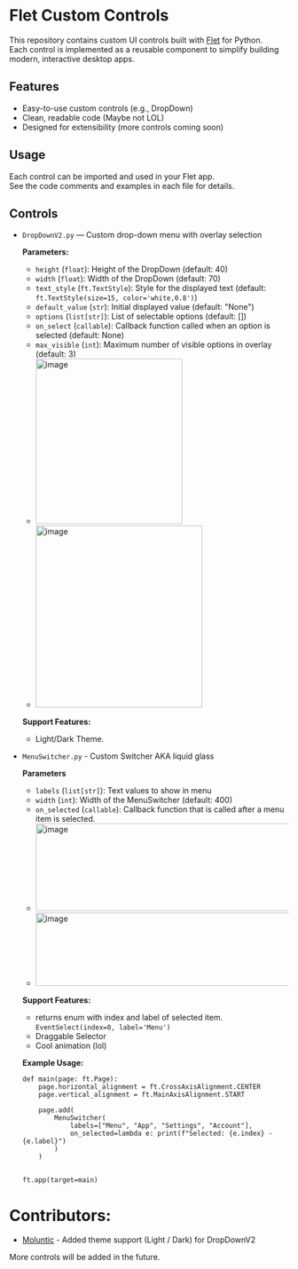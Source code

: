 # Flet Custom Controls

This repository contains custom UI controls built with [Flet](https://flet.dev/) for Python.  
Each control is implemented as a reusable component to simplify building modern, interactive desktop apps.

## Features

- Easy-to-use custom controls (e.g., DropDown)
- Clean, readable code (Maybe not LOL)
- Designed for extensibility (more controls coming soon)

## Usage

Each control can be imported and used in your Flet app.  
See the code comments and examples in each file for details.

## Controls

- `DropDownV2.py` — Custom drop-down menu with overlay selection

  **Parameters:**
  - `height` (`float`): Height of the DropDown (default: 40)
  - `width` (`float`): Width of the DropDown (default: 70)
  - `text_style` (`ft.TextStyle`): Style for the displayed text (default: `ft.TextStyle(size=15, color='white,0.8')`)
  - `default_value` (`str`): Initial displayed value (default: "None")
  - `options` (`list[str]`): List of selectable options (default: [])
  - `on_select` (`callable`): Callback function called when an option is selected (default: None)
  - `max_visible` (`int`): Maximum number of visible options in overlay (default: 3)
  - <img width="264" height="298" alt="image" src="https://github.com/user-attachments/assets/a7842d91-d3b5-4d09-823f-b356ca4f8545" />
  - <img width="300" height="328" alt="image" src="https://github.com/user-attachments/assets/d41f5086-5a6e-4a56-b2c0-79260783b9e1" />

  **Support Features:**
    - Light/Dark Theme. 



- `MenuSwitcher.py` - Custom Switcher AKA liquid glass 

  **Parameters**
  - `labels` (`list[str]`): Text values to show in menu
  - `width` (`int`): Width of the MenuSwitcher (default: 400)
  - `on_selected` (`callable`): Callback function that is called after a menu item is selected.
  - <img width="496" height="158" alt="image" src="https://github.com/user-attachments/assets/8df064e3-925c-4b1d-85e8-84ca3d6eb6ef" />
  - <img width="506" height="132" alt="image" src="https://github.com/user-attachments/assets/d2e62b4c-fbdc-4266-a72f-c44f3c686b06" />


  **Support Features:**
    - returns enum with index and label of selected item. `EventSelect(index=0, label='Menu')`
    - Draggable Selector
    - Cool animation (lol)
  
  **Example Usage:**
    ```
    def main(page: ft.Page):
        page.horizontal_alignment = ft.CrossAxisAlignment.CENTER
        page.vertical_alignment = ft.MainAxisAlignment.START

        page.add(
            MenuSwitcher(
                labels=["Menu", "App", "Settings", "Account"],
                on_selected=lambda e: print(f"Selected: {e.index} - {e.label}")
            )
        )


    ft.app(target=main)
    ```


# Contributors:
- [Moluntic](https://github.com/moluntic) - Added theme support (Light / Dark) for DropDownV2

More controls will be added in the future.
